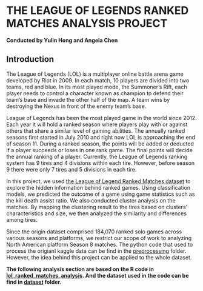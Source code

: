 # THE LEAGUE OF LEGENDS RANKED MATCHES ANALYSIS PROJECT
**Conducted by Yulin Hong and Angela Chen**
## Introduction

The League of Legends (LOL) is a multiplayer online battle arena game developed by Riot in 2009. In each match, 10 players are divided into two teams, red and blue. In its most played mode, the Summoner’s Rift, each player needs to control a character known as champion to defend their team’s base and invade the other half of the map. A team wins by destroying the Nexus in front of the enemy team’s base.

League of Legends has been the most played game in the world since 2012. Each year it will hold a ranked season where players play with or against others that share a similar level of gaming abilities. The annually ranked seasons first started in July 2010 and right now LOL is approaching the end of season 11. During a ranked season, the points will be added or deducted if a player succeeds or loses in one rank game. The final points will decide the annual ranking of a player. Currently, the League of Legends ranking system has 9 tires and 4 divisions within each tire. However, before season 9 there were only 7 tires and 5 divisions in each tire.

In this project, we used [the League of Legend Ranked Matches dataset](https://www.kaggle.com/paololol/league-of-legends-ranked-matches?select=matches.csv) to explore the hidden information behind ranked games. Using classification models, we predicted the outcome of a game using game statistics such as the kill death assist ratio. We also conducted cluster analysis on the matches. By mapping the clustering result to the tires based on clusters’ characteristics and size, we then analyzed the similarity and differences among tires.

Since the origin dataset comprised 184,070 ranked solo games across various seasons and platforms, we restrict our scope of work to analyzing North American platform Season 8 matches. The python code that used to process the origianl kaggle data can be find in the [preprocessing](https://github.com/yu1inhong/lol_ranked_matches_analysis/tree/main/preprocessing) folder. However, the idea behind this project can be applied to the whole dataset.

**The following analysis section are based on the R code in [lol_ranked_matches_analysis](https://github.com/yu1inhong/lol_ranked_matches_analysis/blob/main/lol_ranked_matches_analysis.R). And the dataset used in the code can be find in [dataset](https://github.com/yu1inhong/lol_ranked_matches_analysis/tree/main/dataset) folder.**
